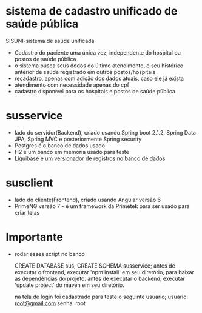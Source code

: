 # sistema de cadastro unificado de saúde pública
SISUNI-sistema de saúde unificada

- Cadastro do paciente uma única vez, independente do hospital ou postos de saúde pública
- o sistema busca seus dodos do último atendimento, e seu histórico anterior de saúde registrado em outros postos/hospitais
- recadastro, apenas com adição dos dados atuais, caso ele já exista
- atendimento com necessidade apenas do cpf 
- cadastro disponível para os hospitais e postos de saúde pública

# susservice
- lado do servidor(Backend), criado usando Spring boot 2.1.2, Spring Data JPA, Spring MVC e posteriormente Spring security
- Postgres é o banco de dados usado 
- H2 é um banco em memoria usado para teste 
- Liquibase é um versionador de registros no banco de dados

# susclient
- lado do cliente(Frontend), criado usando Angular versão 6
- PrimeNG versão 7 - é um framework da Primetek para ser usado para criar telas

# Importante
- rodar esses script no banco

  CREATE DATABASE sus;
  CREATE SCHEMA susservice;
  antes de executar o frontend, executar 'npm install' em seu diretório, para baixar as dependências do projeto.
  antes de executar o backend, executar 'update project' do maven em seu diretório.
  
  na tela de login foi cadastrado para teste o seguinte usuario; usuario: root@gmail.com senha: root
